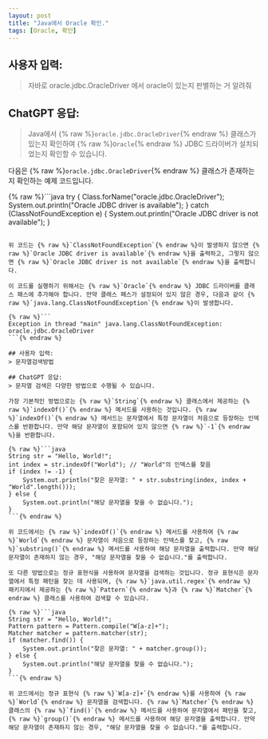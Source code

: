 ```yaml
---
layout: post
title: "Java에서 Oracle 확인."
tags: [Oracle, 확인]
---
```


## 사용자 입력:
> 자바로 oracle.jdbc.OracleDriver 에서 oracle이 있는지 판별하는 거 알려줘

## ChatGPT 응답:
> Java에서 {% raw %}`oracle.jdbc.OracleDriver`{% endraw %} 클래스가 있는지 확인하여 {% raw %}`Oracle`{% endraw %} JDBC 드라이버가 설치되었는지 확인할 수 있습니다. 

다음은 {% raw %}`oracle.jdbc.OracleDriver`{% endraw %} 클래스가 존재하는지 확인하는 예제 코드입니다.

{% raw %}```java
try {
    Class.forName("oracle.jdbc.OracleDriver");
    System.out.println("Oracle JDBC driver is available");
} catch (ClassNotFoundException e) {
    System.out.println("Oracle JDBC driver is not available");
}
```{% endraw %}

위 코드는 {% raw %}`ClassNotFoundException`{% endraw %}이 발생하지 않으면 {% raw %}`Oracle JDBC driver is available`{% endraw %}을 출력하고, 그렇지 않으면 {% raw %}`Oracle JDBC driver is not available`{% endraw %}을 출력합니다.

이 코드를 실행하기 위해서는 {% raw %}`Oracle`{% endraw %} JDBC 드라이버를 클래스 패스에 추가해야 합니다. 만약 클래스 패스가 설정되어 있지 않은 경우, 다음과 같이 {% raw %}`java.lang.ClassNotFoundException`{% endraw %}이 발생합니다.

{% raw %}```
Exception in thread "main" java.lang.ClassNotFoundException: oracle.jdbc.OracleDriver
```{% endraw %}

## 사용자 입력:
> 문자열검색방법

## ChatGPT 응답:
> 문자열 검색은 다양한 방법으로 수행될 수 있습니다. 

가장 기본적인 방법으로는 {% raw %}`String`{% endraw %} 클래스에서 제공하는 {% raw %}`indexOf()`{% endraw %} 메서드를 사용하는 것입니다. {% raw %}`indexOf()`{% endraw %} 메서드는 문자열에서 특정 문자열이 처음으로 등장하는 인덱스를 반환합니다. 만약 해당 문자열이 포함되어 있지 않으면 {% raw %}`-1`{% endraw %}을 반환합니다.

{% raw %}```java
String str = "Hello, World!";
int index = str.indexOf("World"); // "World"의 인덱스를 찾음
if (index != -1) {
    System.out.println("찾은 문자열: " + str.substring(index, index + "World".length()));
} else {
    System.out.println("해당 문자열을 찾을 수 없습니다.");
}
```{% endraw %}

위 코드에서는 {% raw %}`indexOf()`{% endraw %} 메서드를 사용하여 {% raw %}`World`{% endraw %} 문자열이 처음으로 등장하는 인덱스를 찾고, {% raw %}`substring()`{% endraw %} 메서드를 사용하여 해당 문자열을 출력합니다. 만약 해당 문자열이 존재하지 않는 경우, "해당 문자열을 찾을 수 없습니다."를 출력합니다.

또 다른 방법으로는 정규 표현식을 사용하여 문자열을 검색하는 것입니다. 정규 표현식은 문자열에서 특정 패턴을 찾는 데 사용되며, {% raw %}`java.util.regex`{% endraw %} 패키지에서 제공하는 {% raw %}`Pattern`{% endraw %}과 {% raw %}`Matcher`{% endraw %} 클래스를 사용하여 검색할 수 있습니다. 

{% raw %}```java
String str = "Hello, World!";
Pattern pattern = Pattern.compile("W[a-z]+");
Matcher matcher = pattern.matcher(str);
if (matcher.find()) {
    System.out.println("찾은 문자열: " + matcher.group());
} else {
    System.out.println("해당 문자열을 찾을 수 없습니다.");
}
```{% endraw %}

위 코드에서는 정규 표현식 {% raw %}`W[a-z]+`{% endraw %}를 사용하여 {% raw %}`World`{% endraw %} 문자열을 검색합니다. {% raw %}`Matcher`{% endraw %} 클래스의 {% raw %}`find()`{% endraw %} 메서드를 사용하여 문자열에서 패턴을 찾고, {% raw %}`group()`{% endraw %} 메서드를 사용하여 해당 문자열을 출력합니다. 만약 해당 문자열이 존재하지 않는 경우, "해당 문자열을 찾을 수 없습니다."를 출력합니다.

